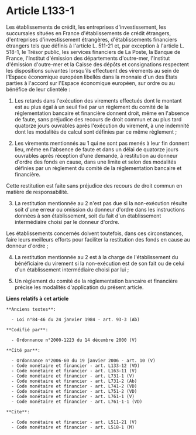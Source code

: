 # Article L133-1

Les établissements de crédit, les entreprises d'investissement, les succursales situées en France d'établissements de crédit
étrangers, d'entreprises d'investissement étrangères, d'établissements financiers étrangers tels que définis à l'article L.
511-21 et, par exception à l'article L. 518-1, le Trésor public, les services financiers de La Poste, la Banque de France,
l'Institut d'émission des départements d'outre-mer, l'Institut d'émission d'outre-mer et la Caisse des dépôts et
consignations respectent les dispositions suivantes lorsqu'ils effectuent des virements au sein de l'Espace économique
européen libellés dans la monnaie d'un des Etats parties à l'accord sur l'Espace économique européen, sur ordre ou au
bénéfice de leur clientèle :

1. Les retards dans l'exécution des virements effectués dont le montant est au plus égal à un seuil fixé par un règlement du
comité de la réglementation bancaire et financière donnent droit, même en l'absence de faute, sans préjudice des recours de
droit commun et au plus tard quatorze jours ouvrables après l'exécution du virement, à une indemnité dont les modalités de
calcul sont définies par ce même règlement ;

2. Les virements mentionnés au 1 qui ne sont pas menés à leur fin donnent lieu, même en l'absence de faute et dans un délai
de quatorze jours ouvrables après réception d'une demande, à restitution au donneur d'ordre des fonds en cause, dans une
limite et selon des modalités définies par un règlement du comité de la réglementation bancaire et financière.

Cette restitution est faite sans préjudice des recours de droit commun en matière de responsabilité.

3. La restitution mentionnée au 2 n'est pas due si la non-exécution résulte soit d'une erreur ou omission du donneur d'ordre
dans les instructions données à son établissement, soit du fait d'un établissement intermédiaire choisi par le donneur
d'ordre.

Les établissements concernés doivent toutefois, dans ces circonstances, faire leurs meilleurs efforts pour faciliter la
restitution des fonds en cause au donneur d'ordre ;

4. La restitution mentionnée au 2 est à la charge de l'établissement du bénéficiaire du virement si la non-exécution est de
son fait ou de celui d'un établissement intermédiaire choisi par lui ;

5. Un règlement du comité de la réglementation bancaire et financière précise les modalités d'application du présent article.

**Liens relatifs à cet article**

	**Anciens textes**:

	  - Loi n°84-46 du 24 janvier 1984 - art. 93-3 (Ab)

	**Codifié par**:

	  - Ordonnance n°2000-1223 du 14 décembre 2000 (V)

	**Cité par**:

	  - Ordonnance n°2006-60 du 19 janvier 2006 - art. 10 (V)
	  - Code monétaire et financier - art. L133-12 (VD)
	  - Code monétaire et financier - art. L163-11 (V)
	  - Code monétaire et financier - art. L731-1 (V)
	  - Code monétaire et financier - art. L731-2 (Ab)
	  - Code monétaire et financier - art. L741-2 (VD)
	  - Code monétaire et financier - art. L751-2 (VD)
	  - Code monétaire et financier - art. L761-1 (V)
	  - Code monétaire et financier - art. L761-1-1 (VD)

	**Cite**:

	  - Code monétaire et financier - art. L511-21 (V)
	  - Code monétaire et financier - art. L518-1 (M)
